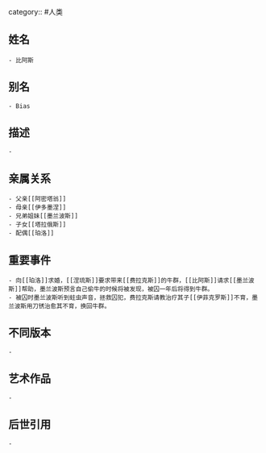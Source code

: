 category:: #人类
## 姓名
	- 比阿斯
## 别名
	- Bias
## 描述
	-
## 亲属关系
	- 父亲[[阿密塔翁]]
	- 母亲[[伊多墨涅]]
	- 兄弟姐妹[[墨兰波斯]]
	- 子女[[塔拉俄斯]]
	- 配偶[[珀洛]]
## 重要事件
	- 向[[珀洛]]求婚，[[涅琉斯]]要求带来[[费拉克斯]]的牛群，[[比阿斯]]请求[[墨兰波斯]]帮助，墨兰波斯预言自己偷牛的时候将被发现，被囚一年后将得到牛群。
	- 被囚时墨兰波斯听到蛀虫声音，拯救囚犯，费拉克斯请教治疗其子[[伊菲克罗斯]]不育，墨兰波斯用刀锈治愈其不育，换回牛群。
## 不同版本
	-
## 艺术作品
	-
## 后世引用
	-
